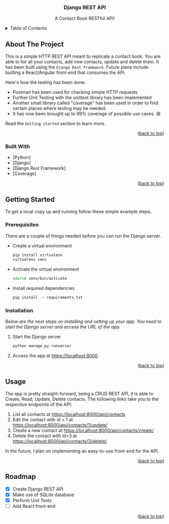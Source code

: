 <div id="top"></div>

<!-- PROJECT LOGO -->
<br />
<div align="center">

  <h3 align="center">Django REST API</h3>

  <p align="center">
    A Contact Book RESTful API!
  </p>
</div>


<!-- TABLE OF CONTENTS -->
<details>
  <summary>Table of Contents</summary>
  <ol>
    <li>
      <a href="#about-the-project">About The Project</a>
      <ul>
        <li><a href="#built-with">Built With</a></li>
      </ul>
    </li>
    <li>
      <a href="#getting-started">Getting Started</a>
      <ul>
        <li><a href="#prerequisites">Prerequisites</a></li>
        <li><a href="#installation">Installation</a></li>
      </ul>
    </li>
    <li><a href="#usage">Usage</a></li>
    <li><a href="#roadmap">Roadmap</a></li>
  </ol>
</details>



<!-- ABOUT THE PROJECT -->
## About The Project

This is a simple HTTP REST API meant to replicate a contact book. You are able to list all your contacts, add new contacts, update and delete them. It has been built using the `Django Rest Framework`. Future plans include builting a React/Angular front-end that consumes the API.

Here's how the testing has been done:
* Postman has been used for checking simple HTTP requests
* Further Unit Testing with the unittest library has been implemented
* Another small library called "coverage" has been used in order to find certain places where testing may be needed. 
* It has now been brought up to 99% coverage of possible use cases. :smile:

Read the `Getting started` section to learn more.

<p align="right">(<a href="#top">back to top</a>)</p>



### Built With

* [Python]
* [Django]
* [Django Rest Framework]
* [Coverage]


<p align="right">(<a href="#top">back to top</a>)</p>



<!-- GETTING STARTED -->
## Getting Started

To get a local copy up and running follow these simple example steps.

### Prerequisites

There are a couple of things needed before you can run the Django server.
* Create a virtual environment
  ```sh
  pip install virtualenv
  virtualenv venv
  ```

* Activate the virtual environment
  ```sh
  source venv/bin/activate
  ```

* Install required dependencies
  ```sh
  pip install -r requirements.txt
  ```

### Installation

_Below are the next steps on installing and setting up your app. You need to start the Django server and access the URL of the app._

1. Start the Django server
   ```sh
   python manage.py runserver
   ```
2. Access the app at [https://localhost:8000](https://localhost:8000)

<p align="right">(<a href="#top">back to top</a>)</p>



<!-- USAGE EXAMPLES -->
## Usage

The app is pretty straight-forward, being a CRUD REST API, it is able to Create, Read, Update, Delete contacts. The following links take you to the respective endpoints of the API:

1. List all contacts at [https://localhost:8000/api/contacts](https://localhost:8000/api/contacts/)
2. Edit the contact with id = 1 at [https://localhost:8000/api/contacts/1/update/](https://localhost:8000/api/contacts/1/update/)
3. Create a new contact at [https://localhost:8000/api/contacts/create/](https://localhost:8000/api/contacts/create/)
4. Delete the contact with id=3 at [https://localhost:8000/api/contacts/3/delete/](https://localhost:8000/api/contacts/3/delete/)

In the future, I plan on implementing an easy-to-use front-end for the API.
<p align="right">(<a href="#top">back to top</a>)</p>



<!-- ROADMAP -->
## Roadmap

- [x] Create Django REST API
- [x] Make use of SQLite database
- [x] Perform Unit Tests
- [ ] Add React front-end

<p align="right">(<a href="#top">back to top</a>)</p>

